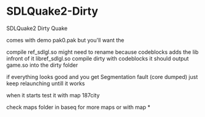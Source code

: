 # SDLQuake2-Dirty
SDLQuake2 Dirty Quake

comes with demo pak0.pak  but you'll want the 

compile ref_sdlgl.so  might need to rename because codeblocks adds the lib infront of it libref_sdlgl.so
compile dirty with codeblocks it should output game.so into the dirty folder

if everything looks good and you get Segmentation fault (core dumped)
just keep relaunching untill it works

when it starts test it with     map 187city

check maps folder in baseq for more maps or with     map *
